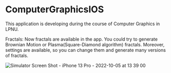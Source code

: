 # ComputerGraphicsIOS
This application is developing during the course of Computer Graphics in LPNU. 

Fractals:
Now fractals are available in the app. You could try to generate Brownian Motion or Plasma(Square-Diamond algorithm) fractals. Moreover, settings are available, so you can change them and generate many versions of fractals.

![Simulator Screen Shot - iPhone 13 Pro - 2022-10-05 at 13 39 00](https://user-images.githubusercontent.com/72186046/194041584-38950e3c-eacf-4efb-8a8b-298051836bd7.png)
